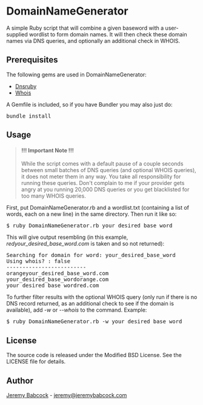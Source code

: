 # DomainNameGenerator

A simple Ruby script that will combine a given baseword with a user-supplied wordlist to form domain names. It will then check these domain names via DNS queries, and optionally an additional check in WHOIS.

## Prerequisites
The following gems are used in DomainNameGenerator:
<ul>
<li><a href="http://rubyforge.org/projects/dnsruby">Dnsruby</a></li>
<li><a href="https://github.com/weppos/whois">Whois</a></li>
</ul>
A Gemfile is included, so if you have Bundler you may also just do: <pre>bundle install</pre>

## Usage
>#### !!! Important Note !!!
>While the script comes with a default pause of a couple seconds between small batches of DNS queries (and optional WHOIS queries), it does not meter them in any way. You take all responsibility for running these queries. Don't complain to me if your provider gets angry at you running 20,000 DNS queries or you get blacklisted for too many WHOIS queries.

First, put DomainNameGenerator.rb and a wordlist.txt (containing a list of words, each on a new line) in the same directory. Then run it like so:
<pre>$ ruby DomainNameGenerator.rb your_desired_base_word</pre>
This will give output resembling (in this example, <em>redyour_desired_base_word.com</em> is taken and so not returned):
<pre>Searching for domain for word: your_desired_base_word
Using whois? : false
-------------------------
orangeyour_desired_base_word.com
your_desired_base_wordorange.com
your_desired_base_wordred.com
</pre>
To further filter results with the optional WHOIS query (only run if there is no DNS record returned, as an additional check to see if the domain is available), add <em>-w</em> or <em>--whois</em> to the command. Example:
<pre>$ ruby DomainNameGenerator.rb -w your_desired_base_word</pre>

## License
The source code is released under the Modified BSD License. See the LICENSE file for details.

## Author
[Jeremy Babcock](http://www.jeremybabcock.com) - jeremy@jeremybabcock.com
